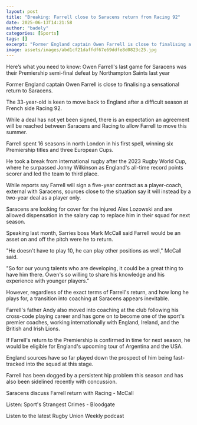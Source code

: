 ```yaml
---
layout: post
title: "Breaking: Farrell close to Saracens return from Racing 92"
date: 2025-06-13T14:21:58
author: "badely"
categories: [Sports]
tags: []
excerpt: "Former England captain Owen Farrell is close to finalising a sensational return to Saracens."
image: assets/images/abd1cf21daffdf67e69ddfe8d0823c25.jpg
---
```


Here’s what you need to know: Owen Farrell's last game for Saracens was their Premiership semi-final defeat by Northampton Saints last year

Former England captain Owen Farrell is close to finalising a sensational return to Saracens.

The 33-year-old is keen to move back to England after a difficult season at French side Racing 92.

While a deal has not yet been signed, there is an expectation an agreement will be reached between Saracens and Racing to allow Farrell to move this summer.

Farrell spent 16 seasons in north London in his first spell, winning six Premiership titles and three European Cups.

He took a break from international rugby after the 2023 Rugby World Cup, where he surpassed Jonny Wilkinson as England's all-time record points scorer and led the team to third place.

While reports say Farrell will sign a five-year contract as a player-coach, external with Saracens, sources close to the situation say it will instead by a two-year deal as a player only.

Saracens are looking for cover for the injured Alex Lozowski and are allowed dispensation in the salary cap to replace him in their squad for next season.

Speaking last month, Sarries boss Mark McCall said Farrell would be an asset on and off the pitch were he to return.

"He doesn't have to play 10, he can play other positions as well," McCall said.

"So for our young talents who are developing, it could be a great thing to have him there. Owen's so willing to share his knowledge and his experience with younger players."

However, regardless of the exact terms of Farrell's return, and how long he plays for, a transition into coaching at Saracens appears inevitable.

Farrell's father Andy also moved into coaching at the club following his cross-code playing career and has gone on to become one of the sport's premier coaches, working internationally with England, Ireland, and the British and Irish Lions.

If Farrell's return to the Premiership is confirmed in time for next season, he would be eligible for England's upcoming tour of Argentina and the USA.

England sources have so far played down the prospect of him being fast-tracked into the squad at this stage.

Farrell has been dogged by a persistent hip problem this season and has also been sidelined recently with concussion.

Saracens discuss Farrell return with Racing - McCall

Listen: Sport's Strangest Crimes - Bloodgate

Listen to the latest Rugby Union Weekly podcast

